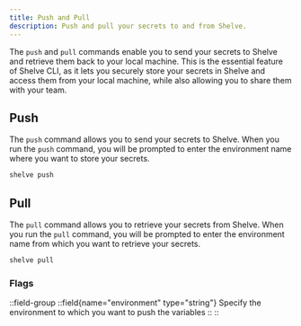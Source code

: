 ```yaml
---
title: Push and Pull
description: Push and pull your secrets to and from Shelve.
---
```


The `push` and `pull` commands enable you to send your secrets to Shelve and retrieve them back to your local machine. This is the essential feature of Shelve CLI, as it lets you securely store your secrets in Shelve and access them from your local machine, while also allowing you to share them with your team.

## Push

The `push` command allows you to send your secrets to Shelve. When you run the `push` command, you will be prompted to enter the environment name where you want to store your secrets.

```bash [terminal]
shelve push
```

## Pull

The `pull` command allows you to retrieve your secrets from Shelve. When you run the `pull` command, you will be prompted to enter the environment name from which you want to retrieve your secrets.

```bash [terminal]
shelve pull
```

### Flags

::field-group
  ::field{name="environment" type="string"}
  Specify the environment to which you want to push the variables
  ::
::
